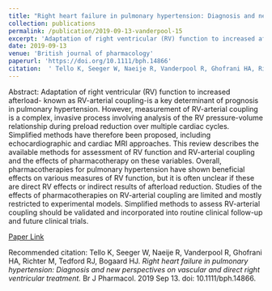 ```yaml
--- 
title: "Right heart failure in pulmonary hypertension: Diagnosis and new perspectives on vascular and direct right ventricular treatment." 
collection: publications 
permalink: /publication/2019-09-13-vanderpool-15 
excerpt: 'Adaptation of right ventricular (RV) function to increased afterload- known as RV-arterial coupling-is a key determinant of prognosis in pulmonary hypertension. However, measurement of RV-arterial coupling is a complex, invasive process involving analysis of the RV pressure-volume relationship during preload reduction over [...]' 
date: 2019-09-13 
venue: 'British journal of pharmacology' 
paperurl: 'https://doi.org/10.1111/bph.14866' 
citation:  ' Tello K, Seeger W, Naeije R, Vanderpool R, Ghofrani HA, Richter M, Tedford RJ, Bogaard HJ. <i>Right heart failure in pulmonary hypertension: Diagnosis and new perspectives on vascular and direct right ventricular treatment.</i> Br J Pharmacol. 2019 Sep 13. doi: 10.1111/bph.14866.' 
--- 
```

Abstract:  Adaptation of right ventricular (RV) function to increased afterload- known as RV-arterial coupling-is a key determinant of prognosis in pulmonary hypertension. However, measurement of RV-arterial coupling is a complex, invasive process involving analysis of the RV pressure-volume relationship during preload reduction over multiple cardiac cycles. Simplified methods have therefore been proposed, including echocardiographic and cardiac MRI approaches. This review describes the available methods for assessment of RV function and RV-arterial coupling and the effects of pharmacotherapy on these variables. Overall, pharmacotherapies for pulmonary hypertension have shown beneficial effects on various measures of RV function, but it is often unclear if these are direct RV effects or indirect results of afterload reduction. Studies of the effects of pharmacotherapies on RV-arterial coupling are limited and mostly restricted to experimental models. Simplified methods to assess RV-arterial coupling should be validated and incorporated into routine clinical follow-up and future clinical trials.  
 
[Paper Link](https://doi.org/10.1111/bph.14866) 
 
Recommended citation:  Tello K, Seeger W, Naeije R, Vanderpool R, Ghofrani HA, Richter M, Tedford RJ, Bogaard HJ. <i>Right heart failure in pulmonary hypertension: Diagnosis and new perspectives on vascular and direct right ventricular treatment.</i> Br J Pharmacol. 2019 Sep 13. doi: 10.1111/bph.14866. 
